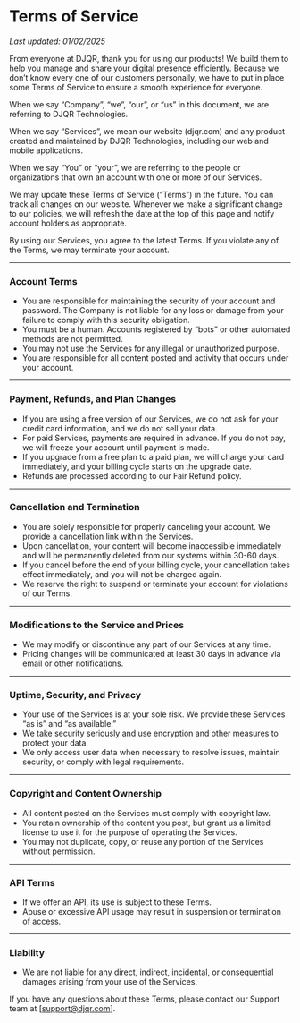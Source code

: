 # Terms of Service

*Last updated: 01/02/2025*

From everyone at DJQR, thank you for using our products! We build them to help you manage and share your digital presence efficiently. Because we don’t know every one of our customers personally, we have to put in place some Terms of Service to ensure a smooth experience for everyone.

When we say “Company”, “we”, “our”, or “us” in this document, we are referring to DJQR Technologies.

When we say “Services”, we mean our website (djqr.com) and any product created and maintained by DJQR Technologies, including our web and mobile applications.

When we say “You” or “your”, we are referring to the people or organizations that own an account with one or more of our Services.

We may update these Terms of Service (“Terms”) in the future. You can track all changes on our website. Whenever we make a significant change to our policies, we will refresh the date at the top of this page and notify account holders as appropriate.

By using our Services, you agree to the latest Terms. If you violate any of the Terms, we may terminate your account.

---

### **Account Terms**

* You are responsible for maintaining the security of your account and password. The Company is not liable for any loss or damage from your failure to comply with this security obligation.
* You must be a human. Accounts registered by “bots” or other automated methods are not permitted.
* You may not use the Services for any illegal or unauthorized purpose.
* You are responsible for all content posted and activity that occurs under your account.

---

### **Payment, Refunds, and Plan Changes**

* If you are using a free version of our Services, we do not ask for your credit card information, and we do not sell your data.
* For paid Services, payments are required in advance. If you do not pay, we will freeze your account until payment is made.
* If you upgrade from a free plan to a paid plan, we will charge your card immediately, and your billing cycle starts on the upgrade date.
* Refunds are processed according to our Fair Refund policy.

---

### **Cancellation and Termination**

* You are solely responsible for properly canceling your account. We provide a cancellation link within the Services.
* Upon cancellation, your content will become inaccessible immediately and will be permanently deleted from our systems within 30-60 days.
* If you cancel before the end of your billing cycle, your cancellation takes effect immediately, and you will not be charged again.
* We reserve the right to suspend or terminate your account for violations of our Terms.

---

### **Modifications to the Service and Prices**

* We may modify or discontinue any part of our Services at any time.
* Pricing changes will be communicated at least 30 days in advance via email or other notifications.

---

### **Uptime, Security, and Privacy**

* Your use of the Services is at your sole risk. We provide these Services “as is” and “as available.”
* We take security seriously and use encryption and other measures to protect your data.
* We only access user data when necessary to resolve issues, maintain security, or comply with legal requirements.

---

### **Copyright and Content Ownership**

* All content posted on the Services must comply with copyright law.
* You retain ownership of the content you post, but grant us a limited license to use it for the purpose of operating the Services.
* You may not duplicate, copy, or reuse any portion of the Services without permission.

---

### **API Terms**

* If we offer an API, its use is subject to these Terms.
* Abuse or excessive API usage may result in suspension or termination of access.

---

### **Liability**

* We are not liable for any direct, indirect, incidental, or consequential damages arising from your use of the Services.

If you have any questions about these Terms, please contact our Support team at [[support@djqr.com](mailto:support@djqr.com)].
